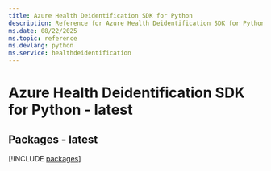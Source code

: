 ```yaml
---
title: Azure Health Deidentification SDK for Python
description: Reference for Azure Health Deidentification SDK for Python
ms.date: 08/22/2025
ms.topic: reference
ms.devlang: python
ms.service: healthdeidentification
---
```

# Azure Health Deidentification SDK for Python - latest
## Packages - latest
[!INCLUDE [packages](health-deidentification-index.md)]